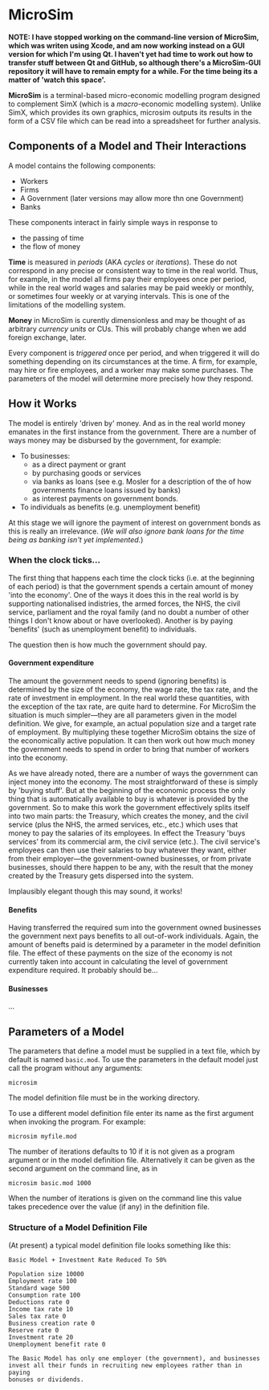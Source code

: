 # MicroSim

**NOTE: I have stopped working on the command-line version of MicroSim, which was writen using Xcode, and am now working instead on a GUI version for which I'm using Qt. I haven't yet had time to work out how to transfer stuff between Qt and GitHub, so although there's a MicroSim-GUI repository it will have to remain empty for a while. For the time being its a matter of 'watch this space'.**

**MicroSim** is a terminal-based micro-economic modelling program designed to complement SimX (which is a *macro*-economic modelling system). Unlike SimX, which provides its own graphics, microsim outputs its results in the form of a CSV file which can be read into a spreadsheet for further analysis.


## Components of a Model and Their Interactions ##

A model contains the following components:

* Workers
* Firms
* A Government (later versions may allow more thn one Government)
* Banks

These components interact in fairly simple ways in response to 

* the passing of time
* the flow of money

**Time** is measured in *periods* (AKA *cycles* or *iterations*). These do not correspond in any precise or consistent way to time in the real world. Thus, for example, in the model all firms pay their employees once per period, while in the real world wages and salaries may be paid weekly or monthly, or sometimes four weekly or at varying intervals. This is one of the limitations of the modelling system.

**Money** in MicroSim is curently dimensionless and may be thought of as arbitrary *currency units* or CUs. This will probably change when we add foreign exchange, later.

Every component is *triggered* once per period, and when triggered it will do something depending on its circumstances at the time. A firm, for example, may hire or fire employees, and a worker may make some purchases. The parameters of the model will determine more precisely how they respond. 

## How it Works ##
The model is entirely 'driven by' money. And as in the real world money emanates in the first instance from the government. There are a number of ways money may be disbursed by the government, for example:

* To businesses:
	- as a direct payment or grant
	- by purchasing goods or services
	- via banks as loans (see e.g. Mosler for a description of the of how governments finance loans issued by banks)
	- as interest payments on government bonds.
* To individuals as benefits (e.g. unemployment benefit)

At this stage we will ignore the payment of interest on government bonds as this is really an irrelevance. (*We will also ignore bank loans for the time being as banking isn't yet implemented.*) 

### When the clock ticks... ###
The first thing that happens each time the clock ticks (i.e. at the beginning of each period) is that the government spends a certain amount of money 'into the economy'. One of the ways it does this in the real world is by supporting nationalised indistries, the armed forces, the NHS, the civil service, parliament and the royal family (and no doubt a number of other things I don't know about or have overlooked). Another is by paying 'benefits' (such as unemployment benefit) to individuals.

The question then is how much the government should pay.

#### Government expenditure ####
The amount the government needs to spend (ignoring benefits) is determined by the size of the economy, the wage rate, the tax rate, and the rate of investment in employment. In the real world these quantities, with the exception of the tax rate, are quite hard to determine. For MicroSim the situation is much simpler&mdash;they are all parameters given in the model definition. We give, for example, an actual population size and a target rate of employment. By multiplying these together MicroSim obtains the size of the economically active population. It can then work out how much money the government needs to spend in order to bring that number of workers into the economy.

As we have already noted, there are a number of ways the government  can inject money into the economy. The most straightforward of these is simply by 'buying stuff'. But at the beginning of the economic process the only thing that is automatically available to buy is whatever is provided by the government. So to make this work the government effectively splits itself into two main parts: the Treasury, which creates the money, and the civil service (plus the NHS, the armed services, etc., etc.) which uses that money to pay the salaries of its employees. In effect the Treasury 'buys services' from its commercial arm, the civil service (etc.). The civil service's employees can then use their salaries to buy whatever they want, either from their employer&mdash;the government-owned businesses, or from private businesses, should there happen to be any, with the result that the money created by the Treasury gets dispersed into the system.

Implausibly elegant though this may sound, it works!

#### Benefits ####
Having transferred the required sum into the government owned businesses the government next pays benefits to all out-of-work individuals. Again, the amount of benefts paid is determined by a parameter in the model definition file. The effect of these payments on the size of the economy is not currently taken into account in calculating the level of government expenditure required. It probably should be...

#### Businesses ####

...

## Parameters of a Model ##
The parameters that define a model must be supplied in a text file, which by default is named ```basic.mod```. To use the parameters in the default model just call the program without any arguments:

~~~
microsim
~~~

The model definition file must be in the working directory.

To use a different model definition file enter its name as the first argument when invoking the program. For example:

~~~
microsim myfile.mod
~~~

The number of iterations defaults to 10 if it is not given as a program argument or in the model definition file. Alternatively it can be given as the second argument on the command line, as in

~~~
microsim basic.mod 1000
~~~

When the number of iterations is given on the command line this value takes precedence over the value (if any) in the definition file.
 
### Structure of a Model Definition File ###

(At present) a typical model definition file looks something like this:

~~~
Basic Model + Investment Rate Reduced To 50%

Population size 10000
Employment rate 100
Standard wage 500
Consumption rate 100
Deductions rate 0
Income tax rate 10
Sales tax rate 0
Business creation rate 0
Reserve rate 0
Investment rate 20
Unemployment benefit rate 0

The Basic Model has only one employer (the government), and businesses
invest all their funds in recruiting new employees rather than in paying
bonuses or dividends.
~~~
